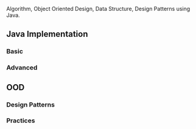 Algorithm, Object Oriented Design, Data Structure, Design Patterns using Java.

## Java Implementation
### Basic

### Advanced

## OOD
### Design Patterns

### Practices